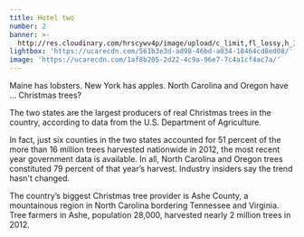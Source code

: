 ```yaml
---
title: Hotel two
number: 2
banner: >-
  http://res.cloudinary.com/hrscywv4p/image/upload/c_limit,fl_lossy,h_1500,w_2000,f_auto,q_auto/v1/1378019/kilarov-zaneit-634702-unsplash_zfrfwx.jpg
lightbox: 'https://ucarecdn.com/561b3e3d-ad98-46bd-a034-18464cd8ed08/'
image: 'https://ucarecdn.com/1af8b205-2d22-4c9a-96e7-7c4a1cf4ac7a/'
---
```


Maine has lobsters. New York has apples. North Carolina and Oregon have … Christmas trees?

The two states are the largest producers of real Christmas trees in the country, according to data from the U.S. Department of Agriculture.

In fact, just six counties in the two states accounted for 51 percent of the more than 16 million trees harvested nationwide in 2012, the most recent year government data is available. In all, North Carolina and Oregon trees constituted 79 percent of that year’s harvest. Industry insiders say the trend hasn't changed.

The country’s biggest Christmas tree provider is Ashe County, a mountainous region in North Carolina bordering Tennessee and Virginia. Tree farmers in Ashe, population 28,000, harvested nearly 2 million trees in 2012.
